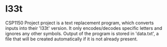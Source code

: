# l33t
 
CSP1150 Project
project is a text replacement program, which converts inputs into their 'l33t' version.
It only encodes/decodes specific letters and ignores any other symbols.
Output of the program is stored in 'data.txt', a file that will be created automatically if it is not already present.
